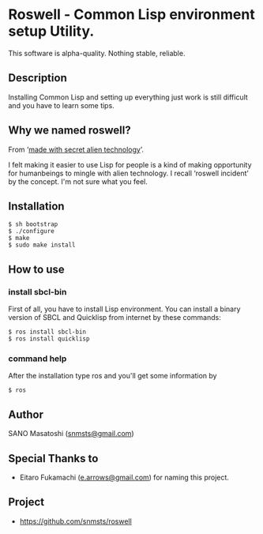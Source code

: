 # Roswell - Common Lisp environment setup Utility.

This software is alpha-quality. Nothing stable, reliable.

## Description
Installing Common Lisp and setting up everything just work is still difficult and you have to learn some tips.

## Why we named roswell?
From &lsquo;[made with secret alien technology](http://www.lisperati.com/logo.html)&rsquo;.

I felt making it easier to use Lisp for people is a kind of making opportunity for humanbeings to mingle with alien technology. I recall &lsquo;roswell incident&rsquo; by the concept. I'm not sure what you feel.

## Installation

    $ sh bootstrap
    $ ./configure
    $ make
    $ sudo make install

## How to use
### install sbcl-bin
First of all, you have to install Lisp environment. You can install a binary version of SBCL and Quicklisp from internet by these commands:

    $ ros install sbcl-bin
    $ ros install quicklisp

### command help
After the installation type ros and you'll get some information by

    $ ros

## Author
SANO Masatoshi (snmsts@gmail.com)

## Special Thanks to
 * Eitaro Fukamachi (e.arrows@gmail.com) for naming this project.

## Project
 * https://github.com/snmsts/roswell

